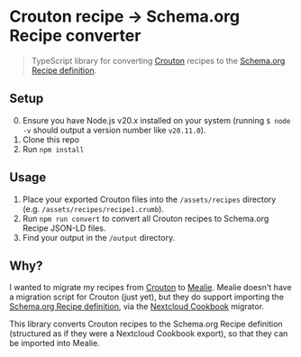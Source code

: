 # Crouton recipe -> Schema.org Recipe converter

> TypeScript library for converting [Crouton](https://crouton.app/) recipes to the [Schema.org Recipe definition](https://schema.org/Recipe).

## Setup

0. Ensure you have Node.js v20.x installed on your system (running `$ node -v` should output a version number like `v20.11.0`).
1. Clone this repo
2. Run `npm install`

## Usage

1. Place your exported Crouton files into the `/assets/recipes` directory (e.g. `/assets/recipes/recipe1.crumb`).
2. Run `npm run convert` to convert all Crouton recipes to Schema.org Recipe JSON-LD files.
3. Find your output in the `/output` directory.

## Why?

I wanted to migrate my recipes from [Crouton](https://crouton.app/) to [Mealie](https://mealie.io/). Mealie doesn't have a migration script for Crouton (just yet), but they do support importing the [Schema.org Recipe definition](https://schema.org/Recipe), via the [Nextcloud Cookbook](https://apps.nextcloud.com/apps/cookbook) migrator.

This library converts Crouton recipes to the Schema.org Recipe definition (structured as if they were a Nextcloud Cookbook export), so that they can be imported into Mealie.
